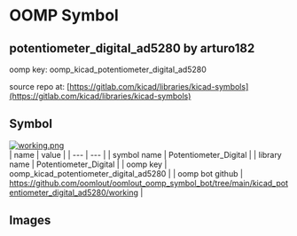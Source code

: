 # OOMP Symbol  
## potentiometer_digital_ad5280  by arturo182  
  
oomp key: oomp_kicad_potentiometer_digital_ad5280  
  
source repo at: [https://gitlab.com/kicad/libraries/kicad-symbols](https://gitlab.com/kicad/libraries/kicad-symbols)  
## Symbol  
  
[![working.png](working_600.png)](working.png)  
| name | value | 
| --- | --- | 
| symbol name | Potentiometer_Digital | 
| library name | Potentiometer_Digital | 
| oomp key | oomp_kicad_potentiometer_digital_ad5280 | 
| oomp bot github | https://github.com/oomlout/oomlout_oomp_symbol_bot/tree/main/kicad_potentiometer_digital_ad5280/working | 
## Images  
